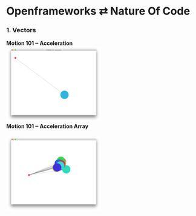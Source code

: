 # Openframeworks ⇄ Nature Of Code

### 1. Vectors

<div float="left">
  <div>
    <b>Motion 101 ‒ Acceleration</b>
    <br>
    <img src="1-Vectors/1-10-motion101-acceleration/screenshot.png" width="250"/>
  </div>
  <div style="display: flex; flex-direction: column;">
    <b>Motion 101 ‒ Acceleration Array</b>
    <br>
    <img src="1-Vectors/1-10-motion101-acceleration-array/screenshot.png" width="250"/>
  </div>
</div>
